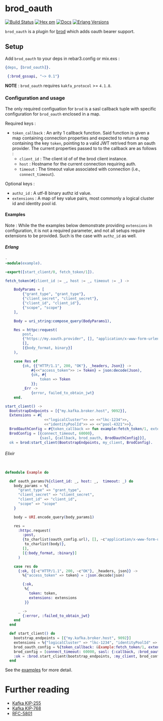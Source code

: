 # brod_oauth

[![Build Status](https://github.com/HCA-Healthcare/brod_oauth/actions/workflows/ci.yml/badge.svg)](https://github.com/HCA-Healthcare/brod_oauth/actions/workflows/ci.yml)
[![Hex pm](https://img.shields.io/hexpm/v/brod_oauth.svg)](https://hex.pm/packages/brod_oauth)
[![Docs](https://img.shields.io/badge/hex-docs-green.svg?style=flat)](https://hexdocs.pm/brod_oauth)
[![Erlang Versions](https://img.shields.io/badge/Supported%20Erlang%2FOTP-25.0%20to%2027.0-blue)](http://www.erlang.org)

`brod_oauth` is a plugin for [brod](https://github.com/kafka4beam/brod) which adds oauth bearer support.

## Setup

Add `brod_oauth` to your deps in rebar3.config or mix.exs :

```erlang
{deps, [brod_oauth]}.
```

```elixir
 {:brod_gssapi, "~> 0.1"}
```

**NOTE** : `brod_oauth` requires `kakfa_protocol` >= `4.1.8`.

### Configuration and usage

The only required configuation for `brod` is a sasl callback tuple with specific configuration
for `brod_oauth` enclosed in a map.

Required keys :

- `token_callback` : An arity 1 callback function. Said function is given a map containing
connection properties and expected to return a map containing the key
`token`, pointing to a valid JWT retrived from an oauth provider.
The current properties passed to to the callback are as follows :
     - `client_id` : The client id of of the brod client instance.
     - `host` : Hostname for the current connection requiring auth.
     - `timeout` : The timeout value associated with connection (i.e., `connect_timeout`).

Optional keys :

- `authz_id` : A utf-8 binary authz id value.
- `extensions` : A map of key value pairs, most commonly a logical cluster id and identity pool id.

#### Examples

Note : While the the examples below demonstrate providing `extensions` in configuration, it is not a
required parameter, and not all setups require extensions to be provided. Such is the case with
`authz_id` as well.

##### Erlang

```erlang
-
-module(example).

-export([start_client/0, fetch_token/1]).

fetch_token(#{client_id := _, host := _, timeout := _) ->

    BodyParams = [
        {"grant_type", "grant_type"},
        {"client_secret", "client_secret"},
        {"client_id", "client_id"},
        {"scope", "scope"}
    ],

    Body = uri_string:compose_query(BodyParams1),

    Res = httpc:request(
        post,
        {"https://my.oauth.provider", [], "application/x-www-form-urlencoded", Body},
        [],
        [{body_format, binary}]
    ),

    case Res of
        {ok, {{"HTTP/1.1", 200, "OK"}, _headers, Json}} ->
            #{<<"access_token">> := Token} = json:decode(Json),
            {ok, #{
                token => Token
            }};
        _Err ->
            {error, failed_to_obtain_jwt}
    end.

start_client() ->
  BootstrapEndpoints = [{"my.kafka.broker.host", 9092}],
  Extensions = #{
                  <<"logicalCluster">> => <<"lkc-1234">>,
                  <<"identityPoolId">> => <<"pool-4321">>},
  BrodOauthConfig = #{token_callback => fun example:fetch_token/1, extensions => Extensions},
  BrodConfig = [{connect_timeout, 60000},
                {sasl, {callback, brod_oauth, BrodOauthConfig}}],
  ok = brod:start_client(BootstrapEndpoints, my_client, BrodConfig).
```

###### Elixir

```elixir

defmodule Example do

  def oauth_params(%{client_id: _, host: _,  timeout: _) do
    body_params = %{
      "grant_type" => "grant_type",
      "client_secret" => "client_secret",
      "client_id" => "client_id",
      "scope" => "scope"
    }

    body = URI.encode_query(body_params1)

    res =
      :httpc.request(
        :post,
        {to_charlist(oauth_config.url), [], ~c"application/x-www-form-urlencoded",
         to_charlist(body)},
        [],
        [{:body_format, :binary}]
      )

    case res do
      {:ok, {{~c"HTTP/1.1", 200, ~c"OK"}, _headers, json}} ->
        %{"access_token" => token} = :json.decode(json)

        {:ok,
         %{
           token: token,
           extensions: extensions
         }}

      _ ->
        {:error, :failed_to_obtain_jwt}
    end
  end

  def start_client() do
    bootstrap_endpoints = [{"my.kafka.broker.host", 9092}]
    extensions = %{"logicalCluster" => "lkc-1234", "identityPoolId" => "pool-4321"}
    brod_oauth_config = %{token_callback: &Example:fetch_token/1, extensions: extensions}
    brod_config = [connect_timeout: 60000, sasl: {:callback, :brod_oauth, brod_oauth_config}}]
    :ok = :brod.start_client(bootstrap_endpoints, :my_client, brod_config)
  end
```

See the [examples](https://github.com/HCAIntegrationServices/brod_oauth/tree/main/examples) for more detail.

# Further reading

- [Kafka KIP-255](https://cwiki.apache.org/confluence/pages/viewpage.action?pageId=75968876)
- [Kafka KIP-768](https://cwiki.apache.org/confluence/pages/viewpage.action?pageId=186877575) 
- [RFC-5801](https://www.rfc-editor.org/rfc/rfc5801.html)
